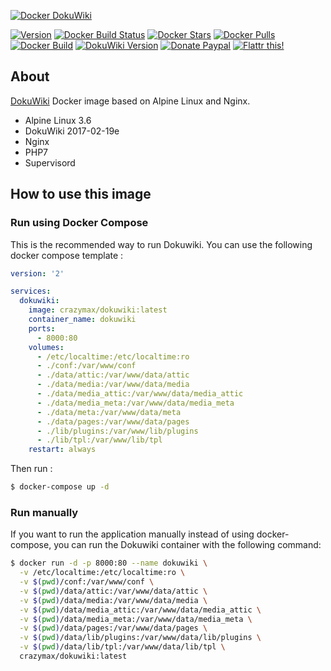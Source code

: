 [![Docker DokuWiki](https://raw.githubusercontent.com/crazy-max/docker-dokuwiki/master/res/dokuwiki_docker.png)](https://github.com/crazy-max/docker-dokuwiki)

[![Version](https://images.microbadger.com/badges/version/crazymax/dokuwiki.svg?style=flat-square)](https://microbadger.com/images/crazymax/dokuwiki) [![Docker Build Status](https://img.shields.io/docker/build/crazymax/dokuwiki.svg?style=flat-square)](https://hub.docker.com/r/crazymax/dokuwiki/) [![Docker Stars](https://img.shields.io/docker/stars/crazymax/dokuwiki.svg?style=flat-square)](https://hub.docker.com/r/crazymax/dokuwiki/) [![Docker Pulls](https://img.shields.io/docker/pulls/crazymax/dokuwiki.svg?style=flat-square)](https://hub.docker.com/r/crazymax/dokuwiki/) [![Docker Build](https://img.shields.io/docker/automated/crazymax/dokuwiki.svg?style=flat-square)](https://hub.docker.com/r/crazymax/dokuwiki/) [![DokuWiki Version](https://img.shields.io/badge/dokuwiki-2017--02--19e-yellow.svg?style=flat-square)](https://www.dokuwiki.org/releasenames) [![Donate Paypal](https://img.shields.io/badge/donate-paypal-blue.svg?style=flat-square)](https://www.paypal.com/cgi-bin/webscr?cmd=_s-xclick&hosted_button_id=USUQWRGP52U7N) [![Flattr this!](https://img.shields.io/badge/flattr-this-green.svg?style=flat-square)](https://flattr.com/submit/auto?user_id=crazymax&url=https://github.com/crazy-max/docker-dokuwiki)

## About

[DokuWiki](https://www.dokuwiki.org/dokuwiki) Docker image based on Alpine Linux and Nginx.

* Alpine Linux 3.6
* DokuWiki 2017-02-19e
* Nginx
* PHP7
* Supervisord

## How to use this image

### Run using Docker Compose

This is the recommended way to run Dokuwiki. You can use the following docker compose template :

```yaml
version: '2'

services:
  dokuwiki:
    image: crazymax/dokuwiki:latest
    container_name: dokuwiki
    ports:
      - 8000:80
    volumes:
      - /etc/localtime:/etc/localtime:ro
      - ./conf:/var/www/conf
      - ./data/attic:/var/www/data/attic
      - ./data/media:/var/www/data/media
      - ./data/media_attic:/var/www/data/media_attic
      - ./data/media_meta:/var/www/data/media_meta
      - ./data/meta:/var/www/data/meta
      - ./data/pages:/var/www/data/pages
      - ./lib/plugins:/var/www/lib/plugins
      - ./lib/tpl:/var/www/lib/tpl
    restart: always
```

Then run :

```bash
$ docker-compose up -d
```

### Run manually

If you want to run the application manually instead of using docker-compose, you can run the Dokuwiki container with the following command:

```bash
$ docker run -d -p 8000:80 --name dokuwiki \
  -v /etc/localtime:/etc/localtime:ro \
  -v $(pwd)/conf:/var/www/conf \
  -v $(pwd)/data/attic:/var/www/data/attic \
  -v $(pwd)/data/media:/var/www/data/media \
  -v $(pwd)/data/media_attic:/var/www/data/media_attic \
  -v $(pwd)/data/media_meta:/var/www/data/media_meta \
  -v $(pwd)/data/pages:/var/www/data/pages \
  -v $(pwd)/data/lib/plugins:/var/www/data/lib/plugins \
  -v $(pwd)/data/lib/tpl:/var/www/data/lib/tpl \
  crazymax/dokuwiki:latest
```
